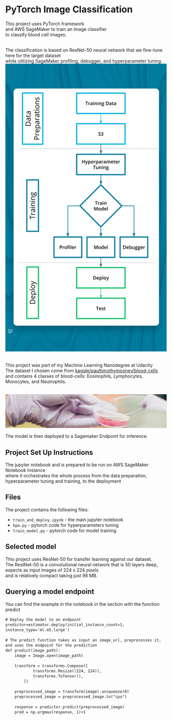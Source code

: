 # PyTorch Image Classification

This project uses PyTorch framework<br>
and AWS SageMaker to train an image classifier<br>
to classify blood cell images.<br><br>

The classification is based on ResNet-50 neural network that we fine-tune here for the target dataset<br>
while utilizing SageMaker profiling, debugger, and hyperparameter tuning.<br>
![Project-Diagram](assets/project-diagram.png)<br><br>

This project was part of my Machine Learning Nanodegree at Udacity<br>
The dataset I chosen come from [kaggle/paultimothymooney/blood-cells](https://www.kaggle.com/datasets/paultimothymooney/blood-cells)<br>
and contains 4 classes of blood-cells: Eosinophils, Lymphocytes, Monocytes, and Neutrophils.<br><br>

![dataset-cover](assets/dataset-cover.jpg)

The model is then deployed to a Sagemaker Endpoint for inference.

## Project Set Up Instructions
The jupyter notebook and is prepared to be run on AWS SageMaker Notebook Instance<br>
where it orchestrates the whole process from the data preparation,<br>
hyperparameter tuning and training, to the deployment<br>

## Files
The project contains the following files:
- `train_and_deploy.ipynb` - the main jupyter notebook
- `hpo.py` - pytorch code for hyperparameters tuning
- `train_model.py` - pytorch code for model training

## Selected model
This project uses ResNet-50 for transfer learning against our dataset.<br>
The RestNet-50 is a convolutional neural network that is 50 layers deep,<br>
expects as input images of 224 x 224 pixels<br>
and is relatively compact taking just 98 MB.

## Querying a model endpoint
You can find the example in the notebook in the section with the function predict 
```
# Deploy the model to an endpoint
predictor=estimator.deploy(initial_instance_count=1, instance_type='ml.m5.large')

# The predict function takes as input an image_url, preprocesses it, and uses the endpoint for the prediction
def predict(image_path):
    image = Image.open(image_path)

    transform = transforms.Compose([
            transforms.Resize((224, 224)),
            transforms.ToTensor(),
        ])

    preprocessed_image = transform(image).unsqueeze(0)
    preprocessed_image = preprocessed_image.to("cpu")

    response = predictor.predict(preprocessed_image)
    pred = np.argmax(response, 1)+1
```